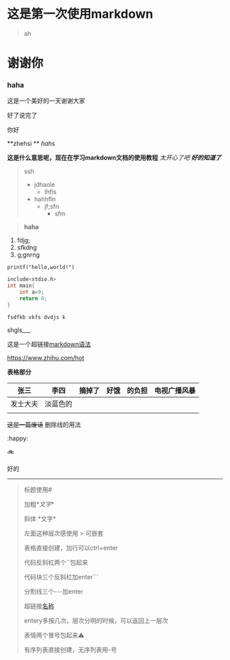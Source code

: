 # 这是第一次使用markdown

> ah

谢谢你
========

### haha

这是一个美好的一天谢谢大家

好了说完了

你好  

**zhehsi ** *hahs*

**这是什么意思呢，现在在学习markdown文档的使用教程** *太开心了吧* ***好的知道了***

> ssh
>
> - jdhaole 
>   - lhfls
> - hahhfln
>   - jf;sfn
>     - sfm



> **haha**

1. fdjg;
2. sfkdng
3. g;gnrng

``printf("hello,world!") ``

```c
include<stdio.h>
int main{
    int a=9;
	return 0;
}
```

`fsdfkb vkfs dvdjs k`

shgls___

这是一个超链接[markdown语法](https://www.zhihu.com/hot)

<https://www.zhihu.com/hot>

**表格部分**

|   张三   |   李四   | 摘掉了 | 好饿 | 的负担 | 电视广播风暴 |
| :------: | :------: | :----: | :--: | :----: | :----------: |
| 发士大夫 | 淡蓝色的 |        |      |        |              |
|          |          |        |      |        |              |

~~这是一篇废话~~ 删除线的用法

:happy:

:bike:

好的

---

>标题使用#
>
>加粗\**文字**
>
>斜体 \*文字*
>
>左面这种层次感使用  \>   可嵌套
>
>表格直接创建，加行可以ctrl+enter
>
>代码反斜杠两个``包起来
>
>代码块三个反斜杠加enter```
>
>分割线三个---加enter
>
>超链接[名称](ulr)
>
>entery多按几次，层次分明的时候，可以返回上一层次
>
>表情两个冒号包起来:warning:
>
>有序列表直接创建，无序列表用-号
>
>
>
>
>
>